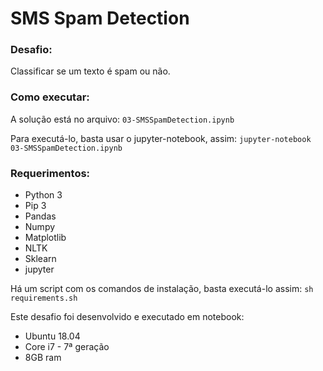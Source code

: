# SMS Spam Detection

### Desafio: 

Classificar se um texto é spam ou não.

### Como executar:

A solução está no arquivo: `03-SMSSpamDetection.ipynb`

Para executá-lo, basta usar o jupyter-notebook, assim: `jupyter-notebook 03-SMSSpamDetection.ipynb`

### Requerimentos:

* Python 3
* Pip 3
* Pandas
* Numpy
* Matplotlib
* NLTK
* Sklearn
* jupyter

Há um script com os comandos de instalação, basta executá-lo assim: `sh requirements.sh`

Este desafio foi desenvolvido e executado em notebook:
* Ubuntu 18.04
* Core i7 - 7ª geração
* 8GB ram


